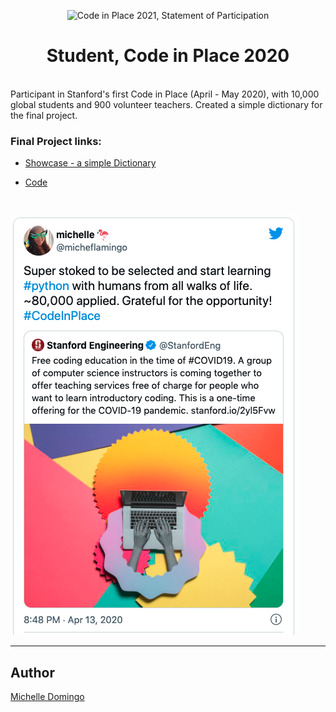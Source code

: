 <p align="center">
<img src="https://compedu.stanford.edu/codeinplace/public/assets/img/logo.png" height="30%" width="30%" alt="Code in Place 2021, Statement of Participation">
</p>
<h1 align="center">Student, Code in Place 2020</h1>
<br>
Participant in Stanford's first Code in Place (April - May 2020), with 10,000 global students and 900 volunteer teachers. Created a simple dictionary for the final project.

### Final Project links:

- [Showcase - a simple Dictionary](https://compedu.stanford.edu/codeinplace/public/projects/1326.html)

- [Code](./python-final_project-dictionary/dictionary.py)

<br>

[![Code in Place 2021 twitter thread](https://github.com/michedomingo/stanford-code_in_place/blob/master/docs/CIP2020tweet.png)](https://twitter.com/micheflamingo/status/1249907331703291904 'Click to learn more about Code in Place 2020!')

---

## Author

[Michelle Domingo](https://github.com/michedomingo)
